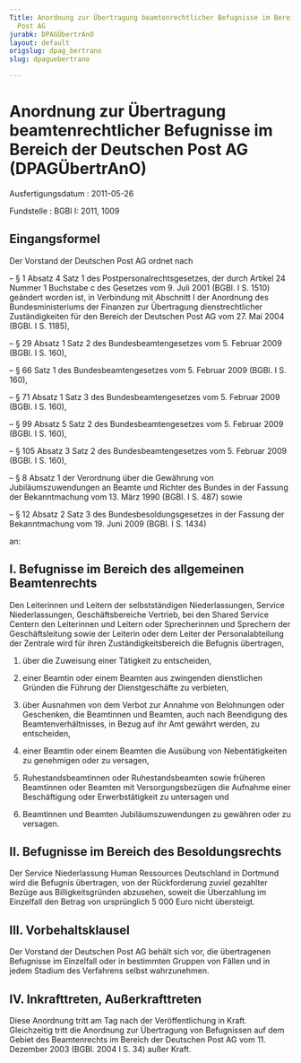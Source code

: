 ```yaml
---
Title: Anordnung zur Übertragung beamtenrechtlicher Befugnisse im Bereich der Deutschen
  Post AG
jurabk: DPAGÜbertrAnO
layout: default
origslug: dpag_bertrano
slug: dpaguebertrano

---
```


# Anordnung zur Übertragung beamtenrechtlicher Befugnisse im Bereich der Deutschen Post AG (DPAGÜbertrAnO)

Ausfertigungsdatum
:   2011-05-26

Fundstelle
:   BGBl I: 2011, 1009

## Eingangsformel

Der Vorstand der Deutschen Post AG ordnet nach

–   § 1 Absatz 4 Satz 1 des Postpersonalrechtsgesetzes, der durch Artikel
    24 Nummer 1 Buchstabe c des Gesetzes vom 9. Juli 2001 (BGBl. I S.
    1510) geändert worden ist, in Verbindung mit Abschnitt I der Anordnung
    des Bundesministeriums der Finanzen zur Übertragung dienstrechtlicher
    Zuständigkeiten für den Bereich der Deutschen Post AG vom 27. Mai 2004
    (BGBl. I S. 1185),


–   § 29 Absatz 1 Satz 2 des Bundesbeamtengesetzes vom 5. Februar 2009
    (BGBl. I S. 160),


–   § 66 Satz 1 des Bundesbeamtengesetzes vom 5. Februar 2009 (BGBl. I S.
    160),


–   § 71 Absatz 1 Satz 3 des Bundesbeamtengesetzes vom 5. Februar 2009
    (BGBl. I S. 160),


–   § 99 Absatz 5 Satz 2 des Bundesbeamtengesetzes vom 5. Februar 2009
    (BGBl. I S. 160),


–   § 105 Absatz 3 Satz 2 des Bundesbeamtengesetzes vom 5. Februar 2009
    (BGBl. I S. 160),


–   § 8 Absatz 1 der Verordnung über die Gewährung von
    Jubiläumszuwendungen an Beamte und Richter des Bundes in der Fassung
    der Bekanntmachung vom 13. März 1990 (BGBl. I S. 487) sowie


–   § 12 Absatz 2 Satz 3 des Bundesbesoldungsgesetzes in der Fassung der
    Bekanntmachung vom 19. Juni 2009 (BGBl. I S. 1434)



an:

## I. Befugnisse im Bereich des allgemeinen Beamtenrechts

Den Leiterinnen und Leitern der selbstständigen Niederlassungen,
Service Niederlassungen, Geschäftsbereiche Vertrieb, bei den Shared
Service Centern den Leiterinnen und Leitern oder Sprecherinnen und
Sprechern der Geschäftsleitung sowie der Leiterin oder dem Leiter der
Personalabteilung der Zentrale wird für ihren Zuständigkeitsbereich
die Befugnis übertragen,

1.  über die Zuweisung einer Tätigkeit zu entscheiden,


2.  einer Beamtin oder einem Beamten aus zwingenden dienstlichen Gründen
    die Führung der Dienstgeschäfte zu verbieten,


3.  über Ausnahmen von dem Verbot zur Annahme von Belohnungen oder
    Geschenken, die Beamtinnen und Beamten, auch nach Beendigung des
    Beamtenverhältnisses, in Bezug auf ihr Amt gewährt werden, zu
    entscheiden,


4.  einer Beamtin oder einem Beamten die Ausübung von Nebentätigkeiten zu
    genehmigen oder zu versagen,


5.  Ruhestandsbeamtinnen oder Ruhestandsbeamten sowie früheren Beamtinnen
    oder Beamten mit Versorgungsbezügen die Aufnahme einer Beschäftigung
    oder Erwerbstätigkeit zu untersagen und


6.  Beamtinnen und Beamten Jubiläumszuwendungen zu gewähren oder zu
    versagen.

## II. Befugnisse im Bereich des Besoldungsrechts

Der Service Niederlassung Human Ressources Deutschland in Dortmund
wird die Befugnis übertragen, von der Rückforderung zuviel gezahlter
Bezüge aus Billigkeitsgründen abzusehen, soweit die Überzahlung im
Einzelfall den Betrag von ursprünglich 5 000 Euro nicht übersteigt.

## III. Vorbehaltsklausel

Der Vorstand der Deutschen Post AG behält sich vor, die übertragenen
Befugnisse im Einzelfall oder in bestimmten Gruppen von Fällen und in
jedem Stadium des Verfahrens selbst wahrzunehmen.

## IV. Inkrafttreten, Außerkrafttreten

Diese Anordnung tritt am Tag nach der Veröffentlichung in Kraft.
Gleichzeitig tritt die Anordnung zur Übertragung von Befugnissen auf
dem Gebiet des Beamtenrechts im Bereich der Deutschen Post AG vom 11.
Dezember 2003 (BGBl. 2004 I S. 34) außer Kraft.

